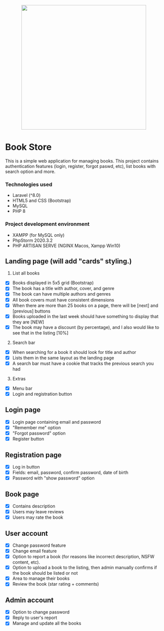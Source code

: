 <p align="center"><a href="https://laravel.com" target="_blank"><img src="https://raw.githubusercontent.com/laravel/art/master/logo-lockup/5%20SVG/2%20CMYK/1%20Full%20Color/laravel-logolockup-cmyk-red.svg" width="400"></a></p>

# Book Store 

This is a simple web application for managing books. This project contains authentication
features (login, register, forgot paswd, etc), list books with search option and more.

### Technologies used
- Laravel (^8.0)
- HTML5 and CSS (Bootstrap)
- MySQL 
- PHP 8

### Project development environment
- XAMPP (for MySQL only)
- PhpStorm  2020.3.2
- PHP ARTISAN SERVE (NGINX Macos, Xampp Win10)

## Landing page (will add "cards" styling.)
1. List all books
- [x] Books displayed in 5x5 grid (Bootstrap)
- [x] The book has a title with author, cover, and genre
- [x] The book can have multiple authors and genres
- [x] All book covers must have consistent dimensions
- [x] When there are more than 25 books on a page, there will be [next] and [previous] buttons
- [x] Books uploaded in the last week should have something to display that they are [NEW]
- [x] The book may have a discount (by percentage), and I also would like to see that in the listing [10%]

2. Search bar
- [x] When searching for a book it should look for title and author
- [x] Lists them in the same layout as the landing page
- [x] A search bar must have a cookie that tracks the previous search you had

3. Extras
- [x] Menu bar
- [x] Login and registration button

## Login page
- [x] Login page containing email and password
- [x] "Remember me" option
- [x] "Forgot password" option
- [x] Register button

## Registration page
- [x] Log in button
- [x] Fields: email, password, confirm password, date of birth
- [x] Password with "show password" option

## Book page
- [x] Contains description
- [x] Users may leave reviews
- [x] Users may rate the book

## User account
- [x] Change password feature
- [x] Change email feature
- [x] Option to report a book (for reasons like incorrect description, NSFW content, etc). 
- [x] Option to upload a book to the listing, then admin manually confirms if the book should be listed or not
- [x] Area to manage their books
- [x] Review the book (star rating + comments)

## Admin account
- [x] Option to change password
- [x] Reply to user's report
- [x] Manage and update all the books
